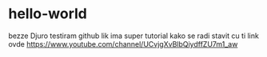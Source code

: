 # hello-world
bezze
Djuro testiram github
lik ima super tutorial kako se radi stavit cu ti link ovde
https://www.youtube.com/channel/UCvjgXvBlbQiydffZU7m1_aw
